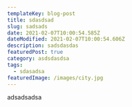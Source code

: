 ```yaml
---
templateKey: blog-post
title: sdasdsad
slug: sadsads
date: 2021-02-07T10:00:54.585Z
dateModified: 2021-02-07T10:00:54.606Z
description: sadsdasdas
featuredPost: true
category: asdsdasdsa
tags:
  - sdasadsa
featuredImage: /images/city.jpg
---
```

adsadsadsa